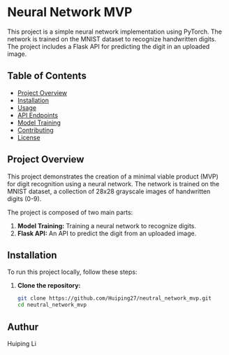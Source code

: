 # Neural Network MVP

This project is a simple neural network implementation using PyTorch. The network is trained on the MNIST dataset to recognize handwritten digits. The project includes a Flask API for predicting the digit in an uploaded image.

## Table of Contents

- [Project Overview](#project-overview)
- [Installation](#installation)
- [Usage](#usage)
- [API Endpoints](#api-endpoints)
- [Model Training](#model-training)
- [Contributing](#contributing)
- [License](#license)

## Project Overview

This project demonstrates the creation of a minimal viable product (MVP) for digit recognition using a neural network. The network is trained on the MNIST dataset, a collection of 28x28 grayscale images of handwritten digits (0-9).

The project is composed of two main parts:
1. **Model Training:** Training a neural network to recognize digits.
2. **Flask API:** An API to predict the digit from an uploaded image.

## Installation

To run this project locally, follow these steps:

1. **Clone the repository:**
   ```bash
   git clone https://github.com/Huiping27/neutral_network_mvp.git
   cd neutral_network_mvp

## Authur
Huiping Li
